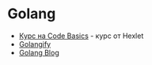 # Golang

- [Курс на Code Basics](https://ru.code-basics.com/languages/go) - курс от Hexlet
- [Golangify](https://golangify.com)
- [Golang Blog](https://golang-blog.blogspot.com/p/go-essentials.html)
